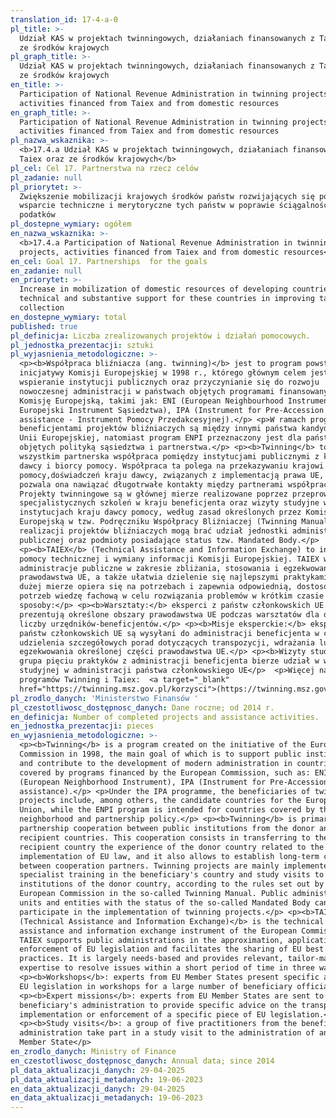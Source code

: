 ```yaml
---
translation_id: 17-4-a-0
pl_title: >-
  Udział KAS w projektach twinningowych, działaniach finansowanych z Taiex oraz
  ze środków krajowych
pl_graph_title: >-
  Udział KAS w projektach twinningowych, działaniach finansowanych z Taiex oraz
  ze środków krajowych
en_title: >-
  Participation of National Revenue Administration in twinning projects,
  activities financed from Taiex and from domestic resources
en_graph_title: >-
  Participation of National Revenue Administration in twinning projects,
  activities financed from Taiex and from domestic resources
pl_nazwa_wskaznika: >-
  <b>17.4.a Udział KAS w projektach twinningowych, działaniach finansowanych z
  Taiex oraz ze środków krajowych</b>
pl_cel: Cel 17. Partnerstwa na rzecz celów
pl_zadanie: null
pl_priorytet: >-
  Zwiększenie mobilizacji krajowych środków państw rozwijających się poprzez
  wsparcie techniczne i merytoryczne tych państw w poprawie ściągalności
  podatków
pl_dostepne_wymiary: ogółem
en_nazwa_wskaznika: >-
  <b>17.4.a Participation of National Revenue Administration in twinning
  projects, activities financed from Taiex and from domestic resources</b>
en_cel: Goal 17. Partnerships  for the goals
en_zadanie: null
en_priorytet: >-
  Increase in mobilization of domestic resources of developing countries through
  technical and substantive support for these countries in improving tax
  collection
en_dostepne_wymiary: total
published: true
pl_definicja: Liczba zrealizowanych projektów i działań pomocowych.
pl_jednostka_prezentacji: sztuki
pl_wyjasnienia_metodologiczne: >-
  <p><b>Współpraca bliźniacza (ang. twinning)</b> jest to program powstały z
  inicjatywy Komisji Europejskiej w 1998 r., którego głównym celem jest
  wspieranie instytucji publicznych oraz przyczynianie się do rozwoju
  nowoczesnej administracji w państwach objętych programami finansowanymi przez
  Komisję Europejską, takimi jak: ENI (European Neighbourhood Instrument -
  Europejski Instrument Sąsiedztwa), IPA (Instrument for Pre-Accession
  assistance - Instrument Pomocy Przedakcesyjnej).</p> <p>W ramach programu IPA
  beneficjentami projektów bliźniaczych są między innymi państwa kandydujące do
  Unii Europejskiej, natomiast program ENPI przeznaczony jest dla państw
  objętych polityką sąsiedztwa i partnerstwa.</p> <p><b>Twinning</b> to przede
  wszystkim partnerska współpraca pomiędzy instytucjami publicznymi z krajów
  dawcy i biorcy pomocy. Współpraca ta polega na przekazywaniu krajowi biorcy
  pomocy,doświadczeń kraju dawcy, związanych z implementacją prawa UE, a także
  pozwala ona nawiązać długotrwałe kontakty między partnerami współpracy.
  Projekty twinningowe są w głównej mierze realizowane poprzez przeprowadzanie
  specjalistycznych szkoleń w kraju beneficjenta oraz wizyty studyjne w
  instytucjach kraju dawcy pomocy, według zasad określonych przez Komisję
  Europejską w tzw. Podręczniku Współpracy Bliźniaczej (Twinning Manual). W
  realizacji projektów bliźniaczych mogą brać udział jednostki administracji
  publicznej oraz podmioty posiadające status tzw. Mandated Body.</p>
  <p><b>TAIEX</b> (Technical Assistance and Information Exchange) to instrument
  pomocy technicznej i wymiany informacji Komisji Europejskiej. TAIEX wspiera
  administracje publiczne w zakresie zbliżania, stosowania i egzekwowania
  prawodawstwa UE, a także ułatwia dzielenie się najlepszymi praktykami UE. W
  dużej mierze opiera się na potrzebach i zapewnia odpowiednią, dostosowaną do
  potrzeb wiedzę fachową w celu rozwiązania problemów w krótkim czasie na trzy
  sposoby:</p> <p><b>Warsztaty:</b> eksperci z państw członkowskich UE
  prezentują określone obszary prawodawstwa UE podczas warsztatów dla dużej
  liczby urzędników-beneficjentów.</p> <p><b>Misje eksperckie:</b> eksperci z
  państw członkowskich UE są wysyłani do administracji beneficjenta w celu
  udzielenia szczegółowych porad dotyczących transpozycji, wdrażania lub
  egzekwowania określonej części prawodawstwa UE.</p> <p><b>Wizyty studyjne:</b>
  grupa pięciu praktyków z administracji beneficjenta bierze udział w wizycie
  studyjnej w administracji państwa członkowskiego UE</p>  <p>Więcej na temat
  programów Twinning i Taiex:  <a target="_blank"
  href="https://twinning.msz.gov.pl/korzysci">(https://twinning.msz.gov.pl/korzysci)</a></p>
pl_zrodlo_danych: 'Ministerstwo Finansów '
pl_czestotliwosc_dostępnosc_danych: Dane roczne; od 2014 r.
en_definicja: Number of completed projects and assistance activities.
en_jednostka_prezentacji: pieces
en_wyjasnienia_metodologiczne: >-
  <p><b>Twinning</b> is a program created on the initiative of the European
  Commission in 1998, the main goal of which is to support public institutions
  and contribute to the development of modern administration in countries
  covered by programs financed by the European Commission, such as: ENI
  (European Neighborhood Instrument), IPA (Instrument for Pre-Accession
  assistance).</p> <p>Under the IPA programme, the beneficiaries of twinning
  projects include, among others, the candidate countries for the European
  Union, while the ENPI program is intended for countries covered by the
  neighborhood and partnership policy.</p> <p><b>Twinning</b> is primarily a
  partnership cooperation between public institutions from the donor and
  recipient countries. This cooperation consists in transferring to the
  recipient country the experience of the donor country related to the
  implementation of EU law, and it also allows to establish long-term contacts
  between cooperation partners. Twinning projects are mainly implemented through
  specialist training in the beneficiary's country and study visits to the
  institutions of the donor country, according to the rules set out by the
  European Commission in the so-called Twinning Manual. Public administration
  units and entities with the status of the so-called Mandated Body can
  participate in the implementation of twinning projects.</p> <p><b>TAIEX
  (Technical Assistance and Information Exchange)</b> is the technical
  assistance and information exchange instrument of the European Commission.
  TAIEX supports public administrations in the approximation, application and
  enforcement of EU legislation and facilitates the sharing of EU best
  practices. It is largely needs-based and provides relevant, tailor-made
  expertise to resolve issues within a short period of time in three ways:</p>
  <p><b>Workshops</b>: experts from EU Member States present specific areas of
  EU legislation in workshops for a large number of beneficiary officials.</p>
  <p><b>Expert missions</b>: experts from EU Member States are sent to the
  beneficiary's administration to provide specific advice on the transposition,
  implementation or enforcement of a specific piece of EU legislation.</p>
  <p><b>Study visits</b>: a group of five practitioners from the beneficiary's
  administration take part in a study visit to the administration of an EU
  Member State</p>
en_zrodlo_danych: Ministry of Finance
en_czestotliwosc_dostępnosc_danych: Annual data; since 2014
pl_data_aktualizacji_danych: 29-04-2025
pl_data_aktualizacji_metadanych: 19-06-2023
en_data_aktualizacji_danych: 29-04-2025
en_data_aktualizacji_metadanych: 19-06-2023
---
```

